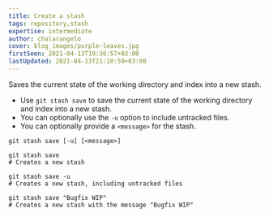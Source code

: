 ```yaml
---
title: Create a stash
tags: repository,stash
expertise: intermediate
author: chalarangelo
cover: blog_images/purple-leaves.jpg
firstSeen: 2021-04-13T19:36:57+03:00
lastUpdated: 2021-04-13T21:10:59+03:00
---
```


Saves the current state of the working directory and index into a new stash.

- Use `git stash save` to save the current state of the working directory and index into a new stash.
- You can optionally use the `-u` option to include untracked files.
- You can optionally provide a `<message>` for the stash.

```shell
git stash save [-u] [<message>]
```

```shell
git stash save
# Creates a new stash

git stash save -u
# Creates a new stash, including untracked files

git stash save "Bugfix WIP"
# Creates a new stash with the message "Bugfix WIP"
```
